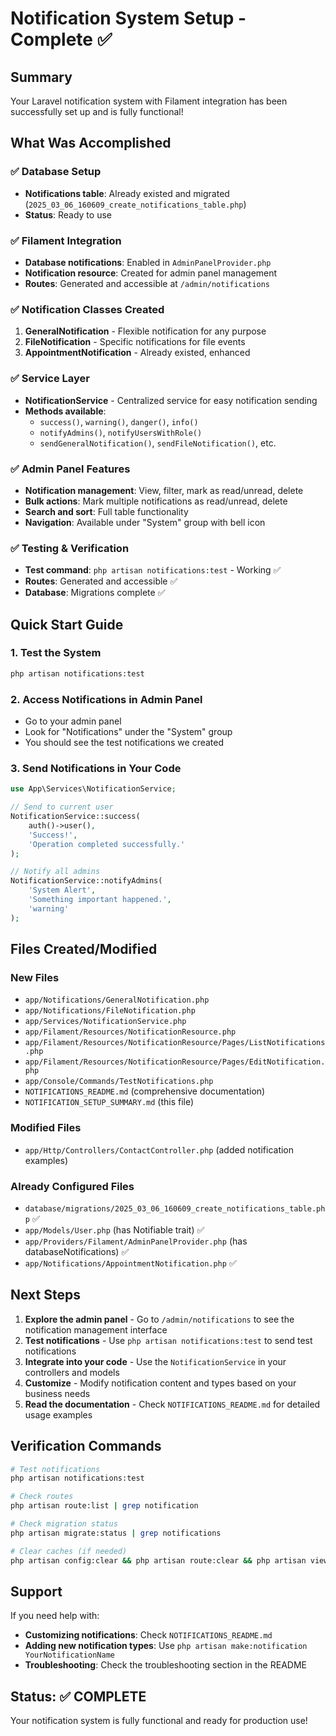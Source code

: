 # Notification System Setup - Complete ✅

## Summary

Your Laravel notification system with Filament integration has been successfully set up and is fully functional!

## What Was Accomplished

### ✅ Database Setup
- **Notifications table**: Already existed and migrated (`2025_03_06_160609_create_notifications_table.php`)
- **Status**: Ready to use

### ✅ Filament Integration
- **Database notifications**: Enabled in `AdminPanelProvider.php`
- **Notification resource**: Created for admin panel management
- **Routes**: Generated and accessible at `/admin/notifications`

### ✅ Notification Classes Created
1. **GeneralNotification** - Flexible notification for any purpose
2. **FileNotification** - Specific notifications for file events
3. **AppointmentNotification** - Already existed, enhanced

### ✅ Service Layer
- **NotificationService** - Centralized service for easy notification sending
- **Methods available**:
  - `success()`, `warning()`, `danger()`, `info()`
  - `notifyAdmins()`, `notifyUsersWithRole()`
  - `sendGeneralNotification()`, `sendFileNotification()`, etc.

### ✅ Admin Panel Features
- **Notification management**: View, filter, mark as read/unread, delete
- **Bulk actions**: Mark multiple notifications as read/unread, delete
- **Search and sort**: Full table functionality
- **Navigation**: Available under "System" group with bell icon

### ✅ Testing & Verification
- **Test command**: `php artisan notifications:test` - Working ✅
- **Routes**: Generated and accessible ✅
- **Database**: Migrations complete ✅

## Quick Start Guide

### 1. Test the System
```bash
php artisan notifications:test
```

### 2. Access Notifications in Admin Panel
- Go to your admin panel
- Look for "Notifications" under the "System" group
- You should see the test notifications we created

### 3. Send Notifications in Your Code
```php
use App\Services\NotificationService;

// Send to current user
NotificationService::success(
    auth()->user(),
    'Success!',
    'Operation completed successfully.'
);

// Notify all admins
NotificationService::notifyAdmins(
    'System Alert',
    'Something important happened.',
    'warning'
);
```

## Files Created/Modified

### New Files
- `app/Notifications/GeneralNotification.php`
- `app/Notifications/FileNotification.php`
- `app/Services/NotificationService.php`
- `app/Filament/Resources/NotificationResource.php`
- `app/Filament/Resources/NotificationResource/Pages/ListNotifications.php`
- `app/Filament/Resources/NotificationResource/Pages/EditNotification.php`
- `app/Console/Commands/TestNotifications.php`
- `NOTIFICATIONS_README.md` (comprehensive documentation)
- `NOTIFICATION_SETUP_SUMMARY.md` (this file)

### Modified Files
- `app/Http/Controllers/ContactController.php` (added notification examples)

### Already Configured Files
- `database/migrations/2025_03_06_160609_create_notifications_table.php` ✅
- `app/Models/User.php` (has Notifiable trait) ✅
- `app/Providers/Filament/AdminPanelProvider.php` (has databaseNotifications) ✅
- `app/Notifications/AppointmentNotification.php` ✅

## Next Steps

1. **Explore the admin panel** - Go to `/admin/notifications` to see the notification management interface
2. **Test notifications** - Use `php artisan notifications:test` to send test notifications
3. **Integrate into your code** - Use the `NotificationService` in your controllers and models
4. **Customize** - Modify notification content and types based on your business needs
5. **Read the documentation** - Check `NOTIFICATIONS_README.md` for detailed usage examples

## Verification Commands

```bash
# Test notifications
php artisan notifications:test

# Check routes
php artisan route:list | grep notification

# Check migration status
php artisan migrate:status | grep notifications

# Clear caches (if needed)
php artisan config:clear && php artisan route:clear && php artisan view:clear
```

## Support

If you need help with:
- **Customizing notifications**: Check `NOTIFICATIONS_README.md`
- **Adding new notification types**: Use `php artisan make:notification YourNotificationName`
- **Troubleshooting**: Check the troubleshooting section in the README

## Status: ✅ COMPLETE

Your notification system is fully functional and ready for production use! 